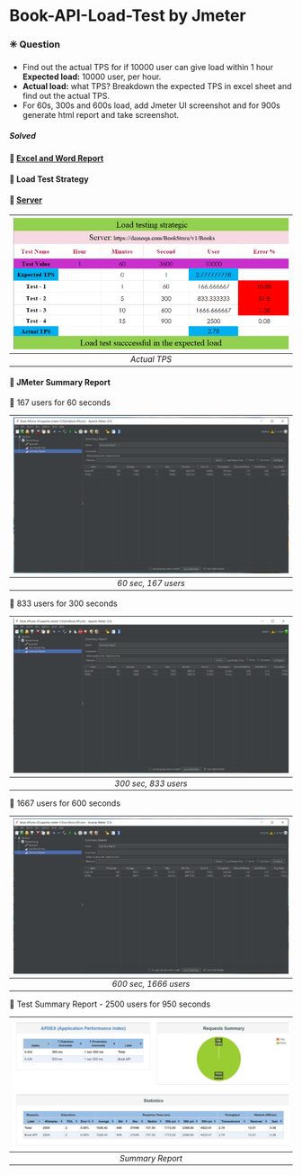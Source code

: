 
# Book-API-Load-Test by Jmeter
### :eight_spoked_asterisk: **Question**

- Find out the actual TPS for if 10000 user can give load within 1 hour **Expected load:** 10000 user, per hour.
- **Actual load:** what TPS? Breakdown the expected TPS in excel sheet and find out the actual TPS.
- For 60s, 300s and 600s load, add Jmeter UI screenshot and for 900s generate html report and take screenshot.

##### **Solved**

#### :link: [**Excel and Word Report**](https://github.com/Tonmoy61/Book-API-Load-Test/tree/main/resources)

#### :diamond_shape_with_a_dot_inside: **Load Test Strategy**

#### :link: [Server](https://demoqa.com/BookStore/v1/Books)

| ![TPS Report](./images/TPS_REPORT.png) |
| :------------------------------------: |
|              _Actual TPS_              |

#### :diamond_shape_with_a_dot_inside: **JMeter Summary Report**

:small_blue_diamond: 167 users for 60 seconds

| ![Test Case 1](./images/TEST1.png) |
| :----------------------------------:|
|         _60 sec, 167 users_         |

:small_blue_diamond: 833 users for 300 seconds

| ![Test Case 2](./images/TEST2.png) |
| :----------------------------------:|
|         _300 sec, 833 users_        |

:small_blue_diamond: 1667 users for 600 seconds

| ![Test Case 3](./images/TEST3.png) |
| :----------------------------------:|
|        _600 sec, 1666 users_        |


:small_blue_diamond: Test Summary Report - 2500 users for 950 seconds

| ![Test Summary Report](./images/REPORT.png) |
| :------------------------------------------:|
|               _Summary Report_              |
